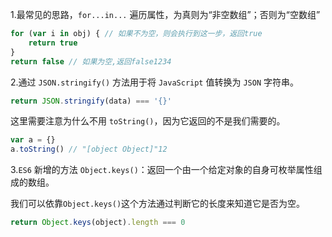 1.最常见的思路，`for...in...` 遍历属性，为真则为“非空数组”；否则为“空数组”

```js
for (var i in obj) { // 如果不为空，则会执行到这一步，返回true
    return true
}
return false // 如果为空,返回false1234
```

2.通过 `JSON.stringify()` 方法用于将 `JavaScript` 值转换为 `JSON` 字符串。

```js
return JSON.stringify(data) === '{}'
```

这里需要注意为什么不用 `toString()`，因为它返回的不是我们需要的。

```js
var a = {}
a.toString() // "[object Object]"12
```

3.`ES6` 新增的方法 `Object.keys()`：返回一个由一个给定对象的自身可枚举属性组成的数组。

我们可以依靠`Object.keys()`这个方法通过判断它的长度来知道它是否为空。

```js
return Object.keys(object).length === 0
```

